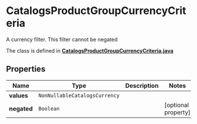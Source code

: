 

# CatalogsProductGroupCurrencyCriteria

A currency filter. This filter cannot be negated

The class is defined in **[CatalogsProductGroupCurrencyCriteria.java](../../src/main/java/org/openapitools/model/CatalogsProductGroupCurrencyCriteria.java)**

## Properties

Name | Type | Description | Notes
------------ | ------------- | ------------- | -------------
**values** | `NonNullableCatalogsCurrency` |  | 
**negated** | `Boolean` |  |  [optional property]




